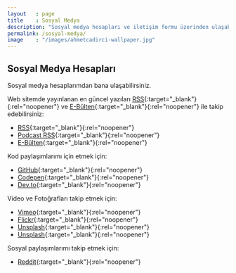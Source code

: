 ```yaml
---
layout   : page
title    : Sosyal Medya
description: "Sosyal medya hesapları ve iletişim formu üzerinden ulaşabilirsiniz."
permalink: /sosyal-medya/
image    : "/images/ahmetcadirci-wallpaper.jpg"
---
```


## Sosyal Medya Hesapları

Sosyal medya hesaplarımdan bana ulaşabilirsiniz.

Web sitemde yayınlanan en güncel yazıları [RSS](https://ahmetcadirci.com.tr/rss){:target="_blank"}{:rel="noopener"} ve [E-Bülten](https://ahmetcadirci.com.tr/ebulten){:target="_blank"}{:rel="noopener"} ile takip edebilirsiniz:
- [RSS](https://ahmetcadirci.com.tr/rss){:target="_blank"}{:rel="noopener"}
- [Podcast RSS](https://ahmetcadirci.com.tr/podcast){:target="_blank"}{:rel="noopener"}
- [E-Bülten](https://ahmetcadirci.com.tr/ebulten){:target="_blank"}{:rel="noopener"}

Kod paylaşımlarımı için etmek için:
- [GitHub](https://ahmetcadirci.com.tr/github){:target="_blank"}{:rel="noopener"}
- [Codepen](https://ahmetcadirci.com.tr/codepen){:target="_blank"}{:rel="noopener"}
- [Dev.to](https://ahmetcadirci.com.tr/devto){:target="_blank"}{:rel="noopener"}

Video ve Fotoğrafları takip etmek için:
- [Vimeo](https://ahmetcadirci.com.tr/vimeo){:target="_blank"}{:rel="noopener"}
- [Flickr](https://ahmetcadirci.com.tr/flickr){:target="_blank"}{:rel="noopener"}
- [Unsplash](https://ahmetcadirci.com.tr/unsplash){:target="_blank"}{:rel="noopener"}
- [Unsplash](https://ahmetcadirci.com.tr/pinterest){:target="_blank"}{:rel="noopener"}

Sosyal paylaşımlarımı takip etmek için:
- [Reddit](https://ahmetcadirci.com.tr/reddit){:target="_blank"}{:rel="noopener"}